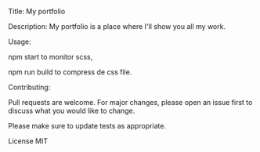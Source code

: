 Title: My portfolio

Description: My portfolio is a place where I'll show you all my work.

Usage:

npm start to monitor scss,

npm run build to compress de css file.

Contributing:

Pull requests are welcome. For major changes, please open an issue first to discuss what you would like to change.

Please make sure to update tests as appropriate.

License MIT